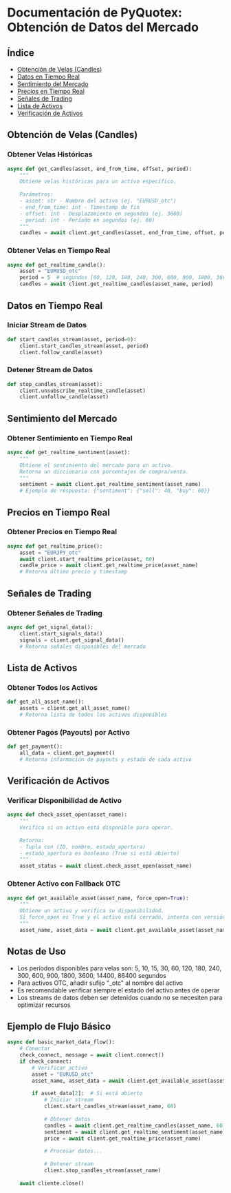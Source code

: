 # Documentación de PyQuotex: Obtención de Datos del Mercado

## Índice
- [Obtención de Velas (Candles)](#obtención-de-velas-candles)
- [Datos en Tiempo Real](#datos-en-tiempo-real)
- [Sentimiento del Mercado](#sentimiento-del-mercado)
- [Precios en Tiempo Real](#precios-en-tiempo-real)
- [Señales de Trading](#señales-de-trading)
- [Lista de Activos](#lista-de-activos)
- [Verificación de Activos](#verificación-de-activos)

## Obtención de Velas (Candles)

### Obtener Velas Históricas
```python
async def get_candles(asset, end_from_time, offset, period):
    """
    Obtiene velas históricas para un activo específico.
    
    Parámetros:
    - asset: str - Nombre del activo (ej. "EURUSD_otc")
    - end_from_time: int - Timestamp de fin
    - offset: int - Desplazamiento en segundos (ej. 3600)
    - period: int - Período en segundos (ej. 60)
    """
    candles = await client.get_candles(asset, end_from_time, offset, period)
```

### Obtener Velas en Tiempo Real
```python
async def get_realtime_candle():
    asset = "EURUSD_otc"
    period = 5  # segundos [60, 120, 180, 240, 300, 600, 900, 1800, 3600, 14400, 86400]
    candles = await client.get_realtime_candles(asset_name, period)
```

## Datos en Tiempo Real

### Iniciar Stream de Datos
```python
def start_candles_stream(asset, period=0):
    client.start_candles_stream(asset, period)
    client.follow_candle(asset)
```

### Detener Stream de Datos
```python
def stop_candles_stream(asset):
    client.unsubscribe_realtime_candle(asset)
    client.unfollow_candle(asset)
```

## Sentimiento del Mercado

### Obtener Sentimiento en Tiempo Real
```python
async def get_realtime_sentiment(asset):
    """
    Obtiene el sentimiento del mercado para un activo.
    Retorna un diccionario con porcentajes de compra/venta.
    """
    sentiment = await client.get_realtime_sentiment(asset_name)
    # Ejemplo de respuesta: {"sentiment": {"sell": 40, "buy": 60}}
```

## Precios en Tiempo Real

### Obtener Precios en Tiempo Real
```python
async def get_realtime_price():
    asset = "EURJPY_otc"
    await client.start_realtime_price(asset, 60)
    candle_price = await client.get_realtime_price(asset_name)
    # Retorna último precio y timestamp
```

## Señales de Trading

### Obtener Señales de Trading
```python
async def get_signal_data():
    client.start_signals_data()
    signals = client.get_signal_data()
    # Retorna señales disponibles del mercado
```

## Lista de Activos

### Obtener Todos los Activos
```python
def get_all_asset_name():
    assets = client.get_all_asset_name()
    # Retorna lista de todos los activos disponibles
```

### Obtener Pagos (Payouts) por Activo
```python
def get_payment():
    all_data = client.get_payment()
    # Retorna información de payouts y estado de cada activo
```

## Verificación de Activos

### Verificar Disponibilidad de Activo
```python
async def check_asset_open(asset_name):
    """
    Verifica si un activo está disponible para operar.
    
    Retorna:
    - Tupla con (ID, nombre, estado_apertura)
    - estado_apertura es booleano (True si está abierto)
    """
    asset_status = await client.check_asset_open(asset_name)
```

### Obtener Activo con Fallback OTC
```python
async def get_available_asset(asset_name, force_open=True):
    """
    Obtiene un activo y verifica su disponibilidad.
    Si force_open es True y el activo está cerrado, intenta con versión OTC.
    """
    asset_name, asset_data = await client.get_available_asset(asset_name, force_open=True)
```

## Notas de Uso

- Los períodos disponibles para velas son: 5, 10, 15, 30, 60, 120, 180, 240, 300, 600, 900, 1800, 3600, 14400, 86400 segundos
- Para activos OTC, añadir sufijo "_otc" al nombre del activo
- Es recomendable verificar siempre el estado del activo antes de operar
- Los streams de datos deben ser detenidos cuando no se necesiten para optimizar recursos

## Ejemplo de Flujo Básico

```python
async def basic_market_data_flow():
    # Conectar
    check_connect, message = await client.connect()
    if check_connect:
        # Verificar activo
        asset = "EURUSD_otc"
        asset_name, asset_data = await client.get_available_asset(asset, force_open=True)
        
        if asset_data[2]:  # Si está abierto
            # Iniciar stream
            client.start_candles_stream(asset_name, 60)
            
            # Obtener datos
            candles = await client.get_realtime_candles(asset_name, 60)
            sentiment = await client.get_realtime_sentiment(asset_name)
            price = await client.get_realtime_price(asset_name)
            
            # Procesar datos...
            
            # Detener stream
            client.stop_candles_stream(asset_name)
    
    await cliente.close()
```